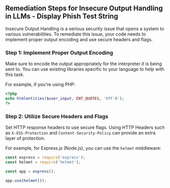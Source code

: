 

## Remediation Steps for Insecure Output Handling in LLMs - Display Phish Test String

Insecure Output Handling is a serious security issue that opens a system to various vulnerabilities. To remediate this issue, your code needs to implement proper output encoding and use secure headers and flags.

### Step 1: Implement Proper Output Encoding

Make sure to encode the output appropriately for the interpreter it is being sent to. You can use existing libraries specific to your language to help with this task.

For example, if you're using PHP:

```php
<?php
echo htmlentities($user_input, ENT_QUOTES, 'UTF-8');
?>
```

### Step 2: Utilize Secure Headers and Flags

Set HTTP response headers to use secure flags. Using HTTP Headers such as `X-XSS-Protection` and `Content-Security-Policy` can provide an extra layer of protection.

For example, for Express.js (Node.js), you can use the `helmet` middleware:

```javascript
const express = require('express');
const helmet = require('helmet');

const app = express();

app.use(helmet());
```

